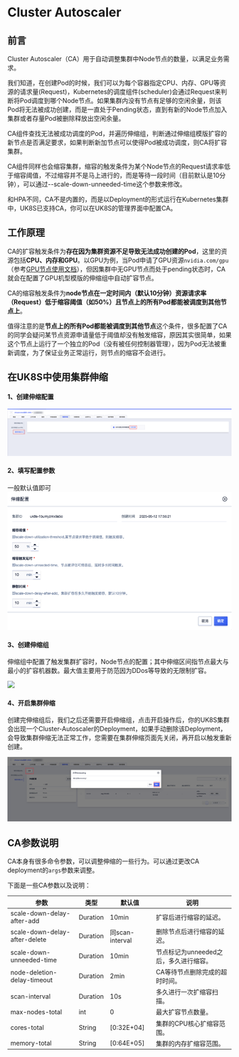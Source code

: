 # Cluster Autoscaler

## 前言

Cluster Autoscaler（CA）用于自动调整集群中Node节点的数量，以满足业务需求。

我们知道，在创建Pod的时候，我们可以为每个容器指定CPU、内存、GPU等资源的请求量(Request)，Kubernetes的调度组件(scheduler)会通过Request来判断将Pod调度到哪个Node节点。如果集群内没有节点有足够的空闲余量，则该Pod将无法被成功创建，而是一直处于Pending状态，直到有新的Node节点加入集群或者存量Pod被删除释放出空闲余量。

CA组件查找无法被成功调度的Pod，并遍历伸缩组，判断通过伸缩组模版扩容的新节点是否满足要求，如果判断新加节点可以使得Pod被成功调度，则CA将扩容集群。

CA组件同样也会缩容集群，缩容的触发条件为某个Node节点的Request请求率低于缩容阈值，不过缩容并不是马上进行的，而是等待一段时间（目前默认是10分钟），可以通过--scale-down-unneeded-time这个参数来修改。

和HPA不同，CA不是内置的，而是以Deployment的形式运行在Kubernetes集群中，UK8S已支持CA，你可以在UK8S的管理界面中配置CA。

## 工作原理

CA的扩容触发条件为**存在因为集群资源不足导致无法成功创建的Pod**，这里的资源包括**CPU、内存和GPU**。以GPU为例，当Pod申请了GPU资源`nvidia.com/gpu`（参考[GPU节点使用文档](/uk8s/administercluster/gpu-node)），但因集群中无GPU节点而处于pending状态时，CA就会在配置了GPU机型模版的伸缩组中自动扩容节点。

CA的缩容触发条件为**node节点在一定时间内（默认10分钟）资源请求率（Request）低于缩容阈值（如50%）且节点上的所有Pod都能被调度到其他节点上**。

值得注意的是**节点上的所有Pod都能被调度到其他节点**这个条件，很多配置了CA的同学会疑问某节点资源申请量低于阈值却没有触发缩容，原因其实很简单，如果这个节点上运行了一个独立的Pod（没有被任何控制器管理），因为Pod无法被重新调度，为了保证业务正常运行，则节点的缩容不会进行。

## 在UK8S中使用集群伸缩

#### 1、创建伸缩配置

![](/images/administercluster/autoscaling/CA1.png)

#### 2、填写配置参数

一般默认值即可 ![](/images/administercluster/autoscaling/2.png)


#### 3、创建伸缩组

伸缩组中配置了触发集群扩容时，Node节点的配置；其中伸缩区间指节点最大与最小的扩容机器数。最大值主要用于防范因为DDos等导致的无限制扩容。


![](/images/administercluster/autoscaling/3.png)

#### 4、开启集群伸缩

创建完伸缩组后，我们之后还需要开启伸缩组，点击开启操作后，你的UK8S集群会出现一个Cluster-Autoscaler的Deployment，如果手动删除该Deployment，会导致集群伸缩无法正常工作，您需要在集群伸缩页面先关闭，再开启以触发重新创建。

![](/images/administercluster/autoscaling/CA4.png)

## CA参数说明

CA本身有很多命令参数，可以调整伸缩的一些行为。可以通过更改CA deployment的`args`参数来调整。

下面是一些CA参数以及说明：

| 参数                          | 类型     | 默认值          | 说明                                   |
| ----------------------------- | -------- | --------------- | -------------------------------------- |
| scale-down-delay-after-add    | Duration | 10min           | 扩容后进行缩容的延迟。                 |
| scale-down-delay-after-delete | Duration | 同scan-interval | 删除节点后进行缩容的延迟。             |
| scale-down-unneeded-time      | Duration | 10min           | 节点标记为unneeded之后，多久进行缩容。 |
| node-deletion-delay-timeout   | Duration | 2min            | CA等待节点删除完成的超时时间。         |
| scan-interval                 | Duration | 10s             | 多久进行一次扩缩容扫描。               |
| max-nodes-total               | int      | 0               | 最大扩容节点数量。                     |
| cores-total                   | String   | [0:32E+04]      | 集群的CPU核心扩缩容范围。              |
| memory-total                  | String   | [0:64E+05]      | 集群的内存扩缩容范围。                 |
